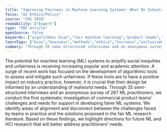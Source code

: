 ```yaml
---
title: "Improving Fairness in Machine Learning Systems: What Do Industry Practitioners Need"
focus: "AI Ethics/Policy"
source: "CHI 2019"
readability: ["Expert"]
type: "PDF Article"
openSource: false
keywords: ["algorithmic bias","fair machine learning","product teams","needfinding","empirical study","UX of machine learnin"]
learnTags: ["bias","business","methods","ethics","fairness","inclusivePractice","solution"]
summary: "Through 35 semi-structured interviews and an anonymous survey of 267 ML practitioners, the first systematic investigation of commercial product teams’ challenges and needs for support in developing fairer machine learning systems is presented.  "
---
```

The potential for machine learning (ML) systems to amplify social inequities and unfairness is receiving increasing popular and academic attention. A surge of recent work has focused on the development of algorithmic tools to assess and mitigate such unfairness. If these tools are to have a positive impact on industry practice, however, it is crucial that their design be informed by an understanding of realworld needs. Through 35 semi-structured interviews and an anonymous survey of 267 ML practitioners, we conduct the first systematic investigation of commercial product teams’ challenges and needs for support in developing fairer ML systems. We identify areas of alignment and disconnect between the challenges faced by teams in practice and the solutions proposed in the fair ML research literature. Based on these findings, we highlight directions for future ML and HCI research that will better address practitioners’ needs.
